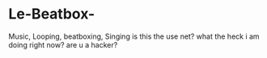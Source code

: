 # Le-Beatbox-
Music, Looping, beatboxing, Singing
is this the use net?
what the heck i am doing right now? 
are u a hacker?
